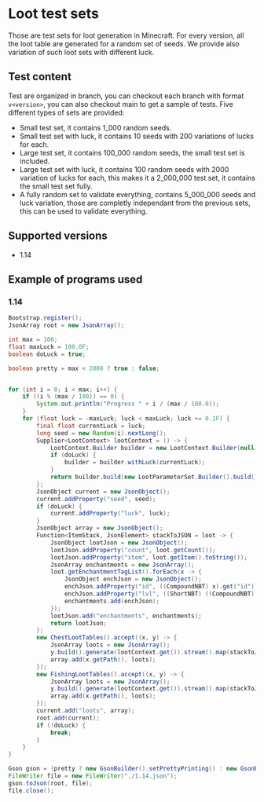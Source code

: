 # Loot test sets

Those are test sets for loot generation in Minecraft.
For every version, all the loot table are generated for a
random set of seeds. We provide also variation of such loot
sets with different luck.

## Test content

Test are organized in branch, you can checkout each branch with
format `v<version>`, you can also checkout main to get a sample of
tests.
Five different types of sets are provided:
- Small test set, it contains 1_000 random seeds.
- Small test set with luck, it contains 10 seeds with 200 variations of lucks for each.
- Large test set, it contains 100_000 random seeds, the small test set is included.
- Large test set with luck, it contains 100 random seeds with 2000 variation of
  lucks for each, this makes it a 2_000_000 test set, it contains the small test set fully.
- A fully random set to validate everything, contains 5_000_000 seeds and luck variation,
  those are completly independant from the previous sets, this can be used to validate everything.



## Supported versions


* 1.14


## Example of programs used

### 1.14

```java
Bootstrap.register();
JsonArray root = new JsonArray();

int max = 100;
float maxLuck = 100.0F;
boolean doLuck = true;

boolean pretty = max < 2000 ? true : false;


for (int i = 0; i < max; i++) {
    if ((i % (max / 100)) == 0) {
        System.out.println("Progress " + i / (max / 100.0));
    }
    for (float luck = -maxLuck; luck < maxLuck; luck += 0.1F) {
        final float currentLuck = luck;
        long seed = new Random(i).nextLong();
        Supplier<LootContext> lootContext = () -> {
            LootContext.Builder builder = new LootContext.Builder(null).withSeed(seed);
            if (doLuck) {
                builder = builder.withLuck(currentLuck);
            }
            return builder.build(new LootParameterSet.Builder().build());
        };
        JsonObject current = new JsonObject();
        current.addProperty("seed", seed);
        if (doLuck) {
            current.addProperty("luck", luck);
        }
        JsonObject array = new JsonObject();
        Function<ItemStack, JsonElement> stackToJSON = loot -> {
            JsonObject lootJson = new JsonObject();
            lootJson.addProperty("count", loot.getCount());
            lootJson.addProperty("item", loot.getItem().toString());
            JsonArray enchantments = new JsonArray();
            loot.getEnchantmentTagList().forEach(x -> {
                JsonObject enchJson = new JsonObject();
                enchJson.addProperty("id", ((CompoundNBT) x).get("id").getString());
                enchJson.addProperty("lvl", ((ShortNBT) ((CompoundNBT) x).get("lvl")).getInt());
                enchantments.add(enchJson);
            });
            lootJson.add("enchantments", enchantments);
            return lootJson;
        };
        new ChestLootTables().accept((x, y) -> {
            JsonArray loots = new JsonArray();
            y.build().generate(lootContext.get()).stream().map(stackToJSON).forEach(loots::add);
            array.add(x.getPath(), loots);
        });
        new FishingLootTables().accept((x, y) -> {
            JsonArray loots = new JsonArray();
            y.build().generate(lootContext.get()).stream().map(stackToJSON).forEach(loots::add);
            array.add(x.getPath(), loots);
        });
        current.add("loots", array);
        root.add(current);
        if (!doLuck) {
            break;
        }
    }
}

Gson gson = (pretty ? new GsonBuilder().setPrettyPrinting() : new GsonBuilder()).create();
FileWriter file = new FileWriter("./1.14.json");
gson.toJson(root, file);
file.close();
```